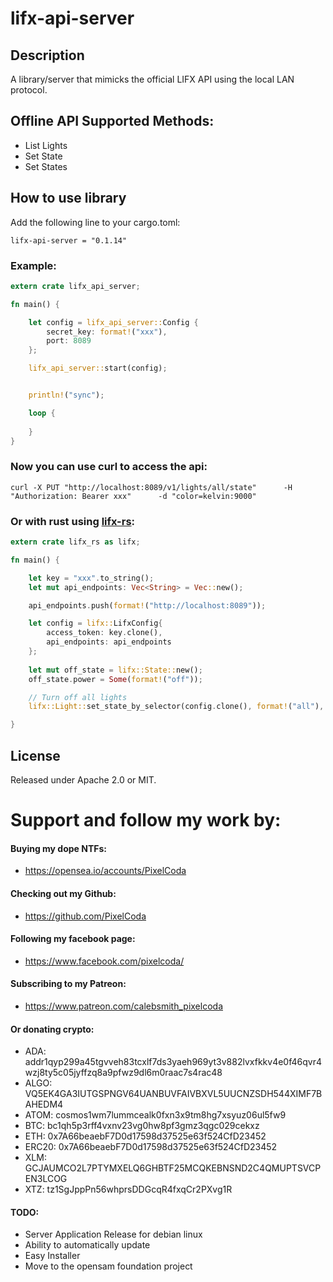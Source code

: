 # lifx-api-server

## Description
A library/server that mimicks the official LIFX API using the local LAN protocol.

## Offline API Supported Methods:
* List Lights
* Set State
* Set States

## How to use library

Add the following line to your cargo.toml:
```
lifx-api-server = "0.1.14"
```

### Example:
```rust
extern crate lifx_api_server;

fn main() {

    let config = lifx_api_server::Config { 
        secret_key: format!("xxx"),
        port: 8089
    };

    lifx_api_server::start(config);


    println!("sync");

    loop {
        
    }
}


```
### Now you can use curl to access the api:
```curl -X PUT "http://localhost:8089/v1/lights/all/state"      -H "Authorization: Bearer xxx"      -d "color=kelvin:9000"```
### Or with rust using [lifx-rs](https://crates.io/crates/lifx-rs):
```rust
extern crate lifx_rs as lifx;

fn main() {

    let key = "xxx".to_string();
    let mut api_endpoints: Vec<String> = Vec::new();

    api_endpoints.push(format!("http://localhost:8089"));

    let config = lifx::LifxConfig{
        access_token: key.clone(),
        api_endpoints: api_endpoints
    };
    
    let mut off_state = lifx::State::new();
    off_state.power = Some(format!("off"));

    // Turn off all lights
    lifx::Light::set_state_by_selector(config.clone(), format!("all"), off_state);

}
```


## License

Released under Apache 2.0 or MIT.

# Support and follow my work by:

#### Buying my dope NTFs:
 * https://opensea.io/accounts/PixelCoda

#### Checking out my Github:
 * https://github.com/PixelCoda

#### Following my facebook page:
 * https://www.facebook.com/pixelcoda/

#### Subscribing to my Patreon:
 * https://www.patreon.com/calebsmith_pixelcoda

#### Or donating crypto:
 * ADA: addr1qyp299a45tgvveh83tcxlf7ds3yaeh969yt3v882lvxfkkv4e0f46qvr4wzj8ty5c05jyffzq8a9pfwz9dl6m0raac7s4rac48
 * ALGO: VQ5EK4GA3IUTGSPNGV64UANBUVFAIVBXVL5UUCNZSDH544XIMF7BAHEDM4
 * ATOM: cosmos1wm7lummcealk0fxn3x9tm8hg7xsyuz06ul5fw9
 * BTC: bc1qh5p3rff4vxnv23vg0hw8pf3gmz3qgc029cekxz
 * ETH: 0x7A66beaebF7D0d17598d37525e63f524CfD23452
 * ERC20: 0x7A66beaebF7D0d17598d37525e63f524CfD23452
 * XLM: GCJAUMCO2L7PTYMXELQ6GHBTF25MCQKEBNSND2C4QMUPTSVCPEN3LCOG
 * XTZ: tz1SgJppPn56whprsDDGcqR4fxqCr2PXvg1R


#### TODO:
- Server Application Release for debian linux
- Ability to automatically update
- Easy Installer
- Move to the opensam foundation project